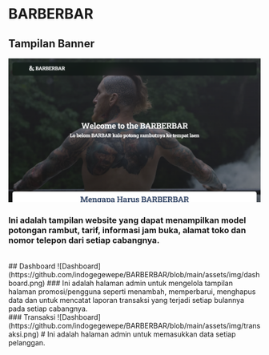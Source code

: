 # BARBERBAR
## Tampilan Banner
![Banner](https://github.com/indogegewepe/BARBERBAR/blob/main/assets/img/banner.png)
### Ini adalah tampilan website yang dapat menampilkan model potongan rambut, tarif, informasi jam buka, alamat toko dan nomor telepon dari setiap cabangnya.
<br>
## Dashboard
![Dashboard](https://github.com/indogegewepe/BARBERBAR/blob/main/assets/img/dashboard.png)
### Ini adalah halaman admin untuk mengelola tampilan halaman promosi/pengguna seperti menambah, memperbarui, menghapus data dan untuk mencatat laporan transaksi yang terjadi setiap bulannya pada setiap cabangnya.
<br>
### Transaksi
![Dashboard](https://github.com/indogegewepe/BARBERBAR/blob/main/assets/img/transaksi.png)
# Ini adalah halaman admin untuk memasukkan data setiap pelanggan.
